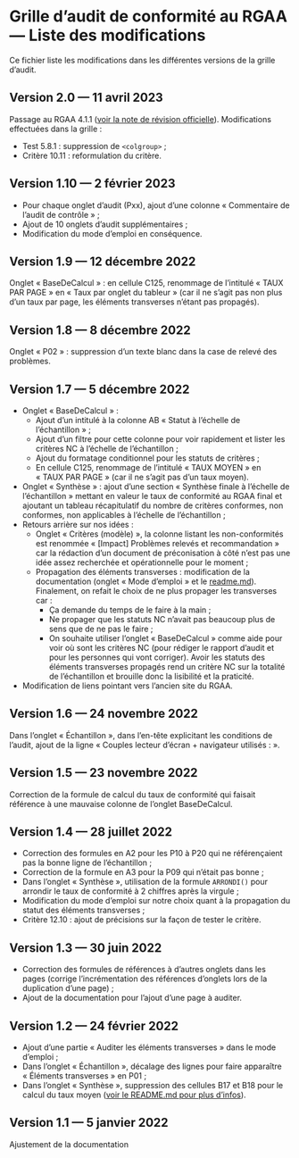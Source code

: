 # Grille d’audit de conformité au RGAA — Liste des modifications

Ce fichier liste les modifications dans les différentes versions de la grille d’audit.

## Version 2.0 — 11 avril 2023

Passage au RGAA 4.1.1 ([voir la note de révision officielle](https://accessibilite.numerique.gouv.fr/ressources/notes-de-revision-4-1-1/)). Modifications effectuées dans la grille :

- Test 5.8.1 : suppression de `<colgroup>` ;
- Critère 10.11 : reformulation du critère.

## Version 1.10 — 2 février 2023

- Pour chaque onglet d’audit (Pxx), ajout d’une colonne « Commentaire de l’audit de contrôle » ;
- Ajout de 10 onglets d’audit supplémentaires ;
- Modification du mode d’emploi en conséquence.

## Version 1.9 — 12 décembre 2022

Onglet « BaseDeCalcul » : en cellule C125, renommage de l’intitulé « TAUX PAR PAGE » en « Taux par onglet du tableur » (car il ne s’agit pas non plus d’un taux par page, les éléments transverses n’étant pas propagés).

## Version 1.8 — 8 décembre 2022

Onglet « P02 » : suppression d’un texte blanc dans la case de relevé des problèmes.

## Version 1.7 — 5 décembre 2022

- Onglet « BaseDeCalcul » :
    - Ajout d’un intitulé à la colonne AB « Statut à l’échelle de l’échantillon » ;
    - Ajout d’un filtre pour cette colonne pour voir rapidement et lister les critères NC à l’échelle de l’échantillon ;
    - Ajout du formatage conditionnel pour les statuts de critères ;
    - En cellule C125, renommage de l’intitulé « TAUX MOYEN » en « TAUX PAR PAGE » (car il ne s’agit pas d’un taux moyen).
- Onglet « Synthèse » : ajout d’une section « Synthèse finale à l’échelle de l’échantillon » mettant en valeur le taux de conformité au RGAA final et ajoutant un tableau récapitulatif du nombre de critères conformes, non conformes, non applicables à l’échelle de l’échantillon ;
- Retours arrière sur nos idées :
    - Onglet « Critères (modèle) », la colonne listant les non-conformités est renommée « [Impact] Problèmes relevés et recommandation » car la rédaction d’un document de préconisation à côté n’est pas une idée assez recherchée et opérationnelle pour le moment ;
    - Propagation des éléments transverses : modification de la documentation (onglet « Mode d’emploi » et le [readme.md](README.md)). Finalement, on refait le choix de ne plus propager les transverses car :
        - Ça demande du temps de le faire à la main ;
        - Ne propager que les statuts NC n’avait pas beaucoup plus de sens que de ne pas le faire ;
        - On souhaite utiliser l’onglet « BaseDeCalcul » comme aide pour voir où sont les critères NC (pour rédiger le rapport d’audit et pour les personnes qui vont corriger). Avoir les statuts des éléments transverses propagés rend un critère NC sur la totalité de l’échantillon et brouille donc la lisibilité et la praticité.
- Modification de liens pointant vers l’ancien site du RGAA.

## Version 1.6 — 24 novembre 2022

Dans l’onglet « Échantillon », dans l’en-tête explicitant les conditions de l’audit, ajout de la ligne « Couples lecteur d’écran + navigateur utilisés : ».

## Version 1.5 — 23 novembre 2022

Correction de la formule de calcul du taux de conformité qui faisait référence à une mauvaise colonne de l’onglet BaseDeCalcul.

## Version 1.4 — 28 juillet 2022

- Correction des formules en A2 pour les P10 à P20 qui ne référençaient pas la bonne ligne de l’échantillon ;
- Correction de la formule en A3 pour la P09 qui n’était pas bonne ;
- Dans l’onglet « Synthèse », utilisation de la formule `ARRONDI()` pour arrondir le taux de conformité à 2 chiffres après la virgule ;
- Modification du mode d’emploi sur notre choix quant à la propagation du statut des éléments transverses ;
- Critère 12.10 : ajout de précisions sur la façon de tester le critère.

## Version 1.3 — 30 juin 2022

- Correction des formules de références à d’autres onglets dans les pages (corrige l’incrémentation des références d’onglets lors de la duplication d’une page) ;
- Ajout de la documentation pour l’ajout d’une page à auditer.

## Version 1.2 — 24 février 2022

- Ajout d’une partie « Auditer les éléments transverses » dans le mode d’emploi ;
- Dans l’onglet « Échantillon », décalage des lignes pour faire apparaître « Éléments transverses » en P01 ;
- Dans l’onglet « Synthèse », suppression des cellules B17 et B18 pour le calcul du taux moyen ([voir le README.md pour plus d’infos](README.md)).

## Version 1.1 — 5 janvier 2022

Ajustement de la documentation
